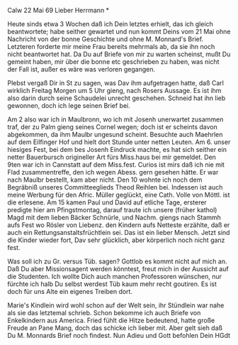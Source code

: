  Calw 22 Mai 69
Lieber Herrmann <Mogl>*

Heute sinds etwa 3 Wochen daß ich Dein letztes erhielt, das ich gleich beantwortete; habe seither gewartet und nun kommt Deins vom 21 Mai ohne Nachricht von der bonne Geschichte und ohne M. Monnard's Brief. Letzteren forderte mir meine Frau bereits mehrmals ab, da sie ihn noch nicht beantwortet hat. Da Du auf Briefe von mir zu warten scheinst, mußt Du gemeint haben, mir über die bonne etc geschrieben zu haben, was nicht der Fall ist, außer es wäre was verloren gegangen.

Plebst vergaß Dir in St zu sagen, was Dav ihm aufgetragen hatte, daß Carl wirklich Freitag Morgen um 5 Uhr gieng, nach Rosers Aussage. Es ist ihm also darin durch seine Schaudelei unrecht geschehen. Schneid hat ihn lieb gewonnen, doch ich lege seinen Brief bei.

Am 2 also war ich in Maulbronn, wo ich mit Josenh unerwartet zusammen traf, der zu Palm gieng seines Cornel wegen; doch ist er scheints davon abgekommen, da ihm Maulbr ungesund scheint. Besuchte auch Maehrlen auf dem Eilfinger Hof und hielt dort Stunde unter netten Leuten. Am 6. unser hiesiges Fest, bei dem bes Josenh Eindruck machte, es hat sich seither ein netter Bauerbursch origineller Art fürs Miss.haus bei mir gemeldet. Den 9ten war ich in Cannstatt auf dem Miss.fest. Curios ist mirs daß ich nie mit Flad zusammentreffe, den ich wegen Abess. gern gesehen hätte. Er war nach Maulbr bestellt, kam aber nicht. Den 10 wohnte ich noch dem Begräbniß unseres Committeeglieds Theod Reihlen bei. Indessen ist auch meine Werbung für den Afric. Müller geglückt, eine Cath. Volle von Möttl. ist die erlesene. Am 15 kamen Paul und David auf etliche Tage, ersterer predigte hier am Pfingstmontag, darauf traute ich unsere (früher kathol) Magd mit dem lieben Bäcker Schnürle, und Nachm. giengs nach Stammh aufs Fest wo Rösler von Liebenz. den Kindern aufs Netteste erzählte, daß er auch ein Rettungsanstaltsfrüchtlein sei. Das ist ein lieber Mensch. Jetzt sind die Kinder wieder fort, Dav sehr glücklich, aber körperlich noch nicht ganz fest.

Was soll ich zu Gr. versus Tüb. sagen? Gottlob es kommt nicht auf mich an. Daß Du aber Missionsagent werden könntest, freut mich in der Aussicht auf die Studenten. Ich wollte Dich auch manchen Professoren wünschen, nur fürchte ich halb Du selbst werdest Tüb kaum mehr recht goutiren. Es ist doch für uns Alte ein eigenes Treiben dort.

Marie's Kindlein wird wohl schon auf der Welt sein, ihr Stündlein war nahe als sie das letztemal schrieb. Schon bekomme ich auch Briefe von Enkelkindern aus America. Fried fühlt die Hitze bedeutend, hatte große Freude an Pane Mang, doch das schicke ich lieber mit. Aber gelt sieh daß Du M. Monnards Brief noch findest. Nun Adieu und Gott befohlen
 Dein HGdt
